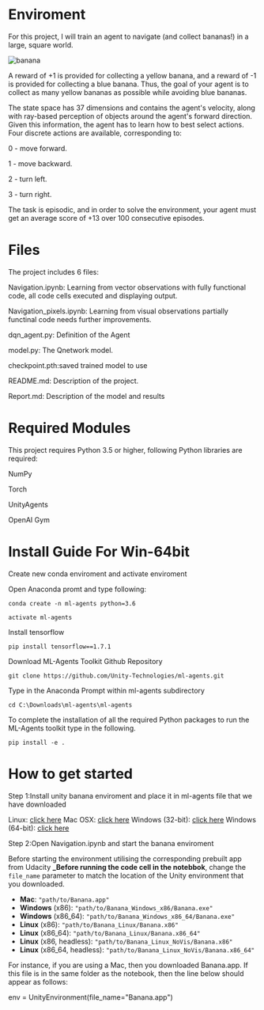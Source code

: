 # Enviroment

For this project, I will train an agent to navigate (and collect bananas!) in a large, square world.

![banana](https://user-images.githubusercontent.com/43606874/50734578-31458000-11b2-11e9-8cbc-fcdd84d17277.gif)

A reward of +1 is provided for collecting a yellow banana, and a reward of -1 is provided for collecting a blue banana. Thus, the goal of your agent is to collect as many yellow bananas as possible while avoiding blue bananas.

The state space has 37 dimensions and contains the agent's velocity, along with ray-based perception of objects around the agent's forward direction. Given this information, the agent has to learn how to best select actions. Four discrete actions are available, corresponding to:

0 - move forward.

1 - move backward.

2 - turn left.

3 - turn right.

The task is episodic, and in order to solve the environment, your agent must get an average score of +13 over 100 consecutive episodes.

# Files

The project includes 6 files:

Navigation.ipynb: Learning from vector observations with fully functional code, all code cells executed and displaying output.

Navigation_pixels.ipynb: Learning from visual observations partially functinal code needs further improvements. 

dqn_agent.py: Definition of the Agent

model.py: The Qnetwork model.

checkpoint.pth:saved trained model to use

README.md: Description of the project.

Report.md: Description of the model and results

# Required Modules

This project requires Python 3.5 or higher, following Python libraries are required:

NumPy

Torch

UnityAgents

OpenAI Gym

# Install Guide For Win-64bit

Create new conda enviroment and activate enviroment

Open Anaconda promt and type following:
```
conda create -n ml-agents python=3.6
```
```
activate ml-agents
```
Install tensorflow
```
pip install tensorflow==1.7.1
```
Download ML-Agents Toolkit Github Repository
```
git clone https://github.com/Unity-Technologies/ml-agents.git
```
Type in the Anaconda Prompt within ml-agents subdirectory
```
cd C:\Downloads\ml-agents\ml-agents
```
To complete the installation of all the required Python packages to run the ML-Agents toolkit type in the following.
```
pip install -e .
```
# How to get started

Step 1:Install unity banana enviroment and place it in ml-agents file that we have downloaded

Linux: [click here](https://s3-us-west-1.amazonaws.com/udacity-drlnd/P1/Banana/Banana_Linux.zip)
Mac OSX: [click here](https://s3-us-west-1.amazonaws.com/udacity-drlnd/P1/Banana/Banana.app.zip)
Windows (32-bit): [click here](https://s3-us-west-1.amazonaws.com/udacity-drlnd/P1/Banana/Banana_Windows_x86.zip)
Windows (64-bit): [click here](https://s3-us-west-1.amazonaws.com/udacity-drlnd/P1/Banana/Banana_Windows_x86_64.zip)

Step 2:Open Navigation.ipynb and start the banana enviroment

Before starting the environment utilising the corresponding prebuilt app from Udacity  **_Before running the code cell in the notebbok**, change the `file_name` parameter to match the location of the Unity environment that you downloaded.

- **Mac**: `"path/to/Banana.app"`
- **Windows** (x86): `"path/to/Banana_Windows_x86/Banana.exe"`
- **Windows** (x86_64): `"path/to/Banana_Windows_x86_64/Banana.exe"`
- **Linux** (x86): `"path/to/Banana_Linux/Banana.x86"`
- **Linux** (x86_64): `"path/to/Banana_Linux/Banana.x86_64"`
- **Linux** (x86, headless): `"path/to/Banana_Linux_NoVis/Banana.x86"`
- **Linux** (x86_64, headless): `"path/to/Banana_Linux_NoVis/Banana.x86_64"`

For instance, if you are using a Mac, then you downloaded Banana.app. If this file is in the same folder as the notebook, then the line below should appear as follows:

env = UnityEnvironment(file_name="Banana.app")
